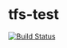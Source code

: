 # tfs-test
[![Build Status](https://dev.azure.com/yycarolyn/dft-test/_apis/build/status/yuyuany.tfs-test)](https://dev.azure.com/yycarolyn/dft-test/_build/latest?definitionId=1)
